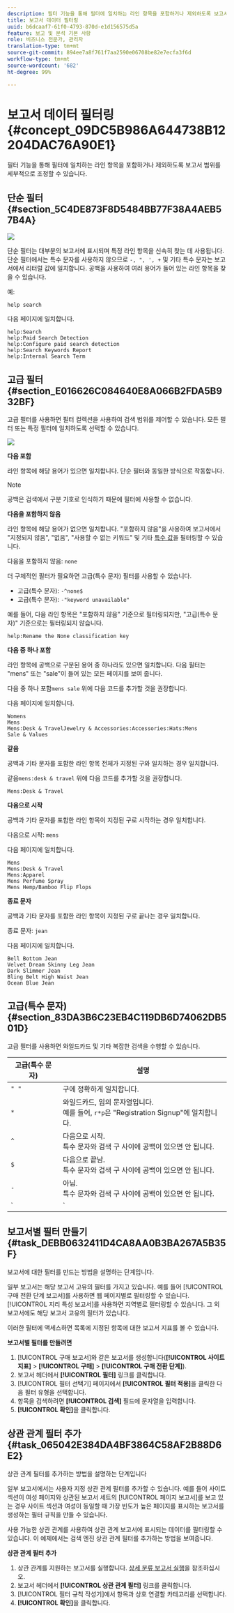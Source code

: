 ```yaml
---
description: 필터 기능을 통해 필터에 일치하는 라인 항목을 포함하거나 제외하도록 보고서 범위를 세부적으로 조정할 수 있습니다.
title: 보고서 데이터 필터링
uuid: b6dcaaf7-61f0-4793-870d-e1d156575d5a
feature: 보고 및 분석 기본 사항
role: 비즈니스 전문가, 관리자
translation-type: tm+mt
source-git-commit: 894ee7a8f761f7aa2590e06708be82e7ecfa3f6d
workflow-type: tm+mt
source-wordcount: '682'
ht-degree: 99%

---
```



# 보고서 데이터 필터링 {#concept_09DC5B986A644738B12204DAC76A90E1}

필터 기능을 통해 필터에 일치하는 라인 항목을 포함하거나 제외하도록 보고서 범위를 세부적으로 조정할 수 있습니다.

## 단순 필터 {#section_5C4DE873F8D5484BB77F38A4AEB57B4A}

![](assets/filter.png)

단순 필터는 대부분의 보고서에 표시되며 특정 라인 항목을 신속히 찾는 데 사용됩니다. 단순 필터에서는 특수 문자를 사용하지 않으므로 `-, ", ', +` 및 기타 특수 문자는 보고서에서 리터럴 값에 일치합니다. 공백을 사용하여 여러 용어가 들어 있는 라인 항목을 찾을 수 있습니다.

예:

```
help search
```

다음 페이지에 일치합니다.

```
help:Search
help:Paid Search Detection
help:Configure paid search detection
help:Search Keywords Report
help:Internal Search Term
```

## 고급 필터 {#section_E016626C084640E8A066B2FDA5B932BF}

고급 필터를 사용하면 필터 컬렉션을 사용하여 검색 범위를 제어할 수 있습니다. 모든 필터 또는 특정 필터에 일치하도록 선택할 수 있습니다.

![](assets/advanced_filter.png)

**다음 포함**

라인 항목에 해당 용어가 있으면 일치합니다. 단순 필터와 동일한 방식으로 작동합니다.

>[!NOTE]
>
> 공백은 검색에서 구분 기호로 인식하기 때문에 필터에 사용할 수 없습니다.

**다음을 포함하지 않음**

라인 항목에 해당 용어가 없으면 일치합니다. &quot;포함하지 않음&quot;을 사용하여 보고서에서 &quot;지정되지 않음&quot;, &quot;없음&quot;, &quot;사용할 수 없는 키워드&quot; 및 기타 [특수 값](https://docs.adobe.com/content/help/ko-KR/analytics/technotes/unspecified.html)을 필터링할 수 있습니다.

다음을 포함하지 않음: `none`

더 구체적인 필터가 필요하면 고급(특수 문자) 필터를 사용할 수 있습니다.

* 고급(특수 문자): `-^none$`
* 고급(특수 문자): `-"keyword unavailable"`

예를 들어, 다음 라인 항목은 &quot;포함하지 않음&quot; 기준으로 필터링되지만, &quot;고급(특수 문자)&quot; 기준으로는 필터링되지 않습니다.

```
help:Rename the None classification key
```

**다음 중 하나 포함**

라인 항목에 공백으로 구분된 용어 중 하나라도 있으면 일치합니다. 다음 필터는 &quot;mens&quot; 또는 &quot;sale&quot;이 들어 있는 모든 페이지를 보여 줍니다.

다음 중 하나 포함`mens sale` 위에 다음 코드를 추가할 것을 권장합니다.

다음 페이지에 일치합니다.

```
Womens
Mens
Mens:Desk & TravelJewelry & Accessories:Accessories:Hats:Mens
Sale & Values
```

**같음**

공백과 기타 문자를 포함한 라인 항목 전체가 지정된 구와 일치하는 경우 일치합니다.

같음`mens:desk & travel` 위에 다음 코드를 추가할 것을 권장합니다.

`Mens:Desk & Travel`

**다음으로 시작**

공백과 기타 문자를 포함한 라인 항목이 지정된 구로 시작하는 경우 일치합니다.

다음으로 시작: `mens`

다음 페이지에 일치합니다.

```
Mens
Mens:Desk & Travel
Mens:Apparel
Mens Perfume Spray
Mens Hemp/Bamboo Flip Flops
```

**종료 문자**

공백과 기타 문자를 포함한 라인 항목이 지정된 구로 끝나는 경우 일치합니다.

종료 문자: `jean`

다음 페이지에 일치합니다.

```
Bell Bottom Jean
Velvet Dream Skinny Leg Jean
Dark Slimmer Jean
Bling Belt High Waist Jean
Ocean Blue Jean
```

## 고급(특수 문자) {#section_83DA3B6C23EB4C119DB6D74062DB501D}

고급 필터를 사용하면 와일드카드 및 기타 복잡한 검색을 수행할 수 있습니다.

| 고급(특수 문자) | 설명 |
|--- |--- |
| `" "` | 구에 정확하게 일치합니다. |
| `*` | 와일드카드, 임의 문자열입니다. <br>예를 들어, `r*p`은 &quot;Registration Signup&quot;에 일치합니다. |
| `^` | 다음으로 시작. <br>특수 문자와 검색 구 사이에 공백이 있으면 안 됩니다. |
| `$` | 다음으로 끝남. <br>특수 문자와 검색 구 사이에 공백이 있으면 안 됩니다. |
| `-` | 아님. <br>특수 문자와 검색 구 사이에 공백이 있으면 안 됩니다. |
| `|` | 또는 <br>파이프 문자 `" | "` 양쪽에 공백을 포함해야 합니다. |

## 보고서별 필터 만들기 {#task_DEBB0632411D4CA8AA0B3BA267A5B35F}

보고서에 대한 필터를 만드는 방법을 설명하는 단계입니다.

<!-- 

t_reports_filter_specific.xml

 -->

일부 보고서는 해당 보고서 고유의 필터를 가지고 있습니다. 예를 들어 [!UICONTROL 구매 전환 단계 보고서]를 사용하면 웹 페이지별로 필터링할 수 있습니다. [!UICONTROL 지리 특성 보고서]를 사용하면 지역별로 필터링할 수 있습니다. 그 외 보고서에도 해당 보고서 고유의 필터가 있습니다.

이러한 필터에 액세스하면 목록에 지정된 항목에 대한 보고서 지표를 볼 수 있습니다.

**보고서별 필터를 만들려면**

1. [!UICONTROL 구매 보고서]와 같은 보고서를 생성합니다(**[!UICONTROL 사이트 지표]** > **[!UICONTROL 구매]** > **[!UICONTROL 구매 전환 단계]**).
1. 보고서 헤더에서 **[!UICONTROL 필터]** 링크를 클릭합니다.
1. [!UICONTROL 필터 선택기] 페이지에서 **[!UICONTROL 필터 적용]**&#x200B;을 클릭한 다음 필터 유형을 선택합니다.
1. 항목을 검색하려면 **[!UICONTROL 검색]** 필드에 문자열을 입력합니다.
1. **[!UICONTROL 확인]**&#x200B;을 클릭합니다.

## 상관 관계 필터 추가 {#task_065042E384DA4BF3864C58AF2B88D6E2}

상관 관계 필터를 추가하는 방법을 설명하는 단계입니다

<!-- 

t_reports_correlation_filter.xml

 -->

일부 보고서에서는 사용자 지정 상관 관계 필터를 추가할 수 있습니다. 예를 들어 사이트 섹션이 여성 페이지와 상관된 보고서 세트의 [!UICONTROL 페이지 보고서]를 보고 있는 경우 사이트 섹션과 여성이 동일할 때 가장 빈도가 높은 페이지를 표시하는 보고서를 생성하는 필터 규칙을 만들 수 있습니다.

사용 가능한 상관 관계를 사용하여 상관 관계 보고서에 표시되는 데이터를 필터링할 수 있습니다. 이 예제에서는 검색 엔진 상관 관계 필터를 추가하는 방법을 보여줍니다.

**상관 관계 필터 추가**

1. 상관 관계를 지원하는 보고서를 실행합니다. [상세 분류 보고서 실행](/help/analyze/reports-analytics/reports-customize/breakdowns.md#task_F685624830E64C829C8BE6435A107F69)을 참조하십시오.
1. 보고서 헤더에서 **[!UICONTROL 상관 관계 필터]** 링크를 클릭합니다.
1. [!UICONTROL 필터 규칙 작성기]에서 항목과 상호 연결할 카테고리를 선택합니다.
1. **[!UICONTROL 확인]**&#x200B;을 클릭합니다.
